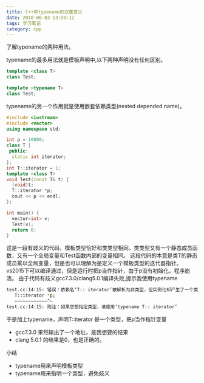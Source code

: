 ```yaml
---
title: C++中typename的双重意义
date: 2018-06-03 13:59:12
tags: 学习笔记
category: cpp
---
```

了解typename的两种用法。
<!--more-->
typename的最多用法就是模板声明中,以下两种声明没有任何区别。
``` c++
template <class T>
class Test;

template <typename T>
class Test;

```
typename的另一个作用就是使用嵌套依赖类型(nested depended name)。
``` c++
#include <iostream>
#include <vector>
using namespace std;

int p = 10000;
class T {
 public:
  static int iterator;
};
int T::iterator = 1;
template <class T>
void Test(const T& t) {
  (void)t;
  T::iterator *p;
  cout << p << endl;
};

int main() {
  vector<int> v;
  Test(v);
  return 0;
}

```
这是一段有歧义的代码，模板类型恰好和类类型相同，类类型又有一个静态成员函数，又有一个全局变量和Test函数内部的变量相同。
这段代码的本意是类T的静态成员乘以全局变量，但是也可以理解为是定义一个模板类型的迭代器指针。
vs2015下可以编译通过，但是运行时把p当作指针，由于p没有初始化，程序崩溃。
由于代码有歧义gcc7.3.0/clang5.0.1编译失败,提示我使用typename
``` bash
test.cc:14:15: 错误：依赖名‘T:: iterator’被解析为非类型，但实例化却产生了一个类型
   T::iterator *p;
   ~~~~~~~~~~~~^~
test.cc:14:15: 附注：如果您想指定类型，请使用‘typename T:: iterator’

```
于是加上typename，声明T::iterator 是一个类型，把p当作指针变量

- gcc7.3.0 果然输出了一个地址，是我想要的结果
- clang 5.0.1 的结果是0，也是正确的。

小结

- typename用来声明模板类型
- typename用来指明一个类型，避免歧义
